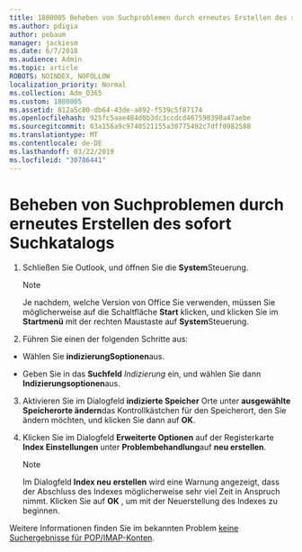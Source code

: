 ```yaml
---
title: 1800005 Beheben von Suchproblemen durch erneutes Erstellen des sofort Suchkatalogs
ms.author: pdigia
author: pebaum
manager: jackiesm
ms.date: 6/7/2018
ms.audience: Admin
ms.topic: article
ROBOTS: NOINDEX, NOFOLLOW
localization_priority: Normal
ms.collection: Adm_O365
ms.custom: 1800005
ms.assetid: 812a5c80-db64-43de-a892-f539c5f87174
ms.openlocfilehash: 925fc5aae484d0b3dc3ccdcd467598390a47aebe
ms.sourcegitcommit: 03a156a9c9740521155a30775492c7dff0982588
ms.translationtype: MT
ms.contentlocale: de-DE
ms.lasthandoff: 03/22/2019
ms.locfileid: "30786441"
---
```

# <a name="fix-search-issues-by-rebuilding-your-instant-search-catalog"></a>Beheben von Suchproblemen durch erneutes Erstellen des sofort Suchkatalogs

1. Schließen Sie Outlook, und öffnen Sie die **System**Steuerung.
    
    > [!NOTE]
    > Je nachdem, welche Version von Office Sie verwenden, müssen Sie möglicherweise auf die Schaltfläche **Start** klicken, und klicken Sie im **Startmenü** mit der rechten Maustaste auf **System**Steuerung. 
  
2. Führen Sie einen der folgenden Schritte aus:
    
  - Wählen Sie **indizierungSoptionen**aus.
    
  - Geben Sie in das **Suchfeld** *Indizierung* ein, und wählen Sie dann **Indizierungsoptionen**aus.
    
3. Aktivieren Sie im Dialogfeld **indizierte Speicher** Orte unter **ausgewählte Speicherorte ändern**das Kontrollkästchen für den Speicherort, den Sie ändern möchten, und klicken Sie dann auf **OK**.
    
4. Klicken Sie im Dialogfeld **Erweiterte Optionen** auf der Registerkarte **Index Einstellungen** unter **Problembehandlung**auf **neu erstellen**.
    
    > [!NOTE]
    > Im Dialogfeld **Index neu erstellen** wird eine Warnung angezeigt, dass der Abschluss des Indexes möglicherweise sehr viel Zeit in Anspruch nimmt. Klicken Sie auf **OK** , um mit der Neuerstellung des Indexes zu beginnen. 
  
Weitere Informationen finden Sie im bekannten Problem [keine Suchergebnisse für POP/IMAP-Konten](https://support.office.com/article/51c9d2c7-a3db-4358-afdf-50d3a9e57039.aspx).
  

